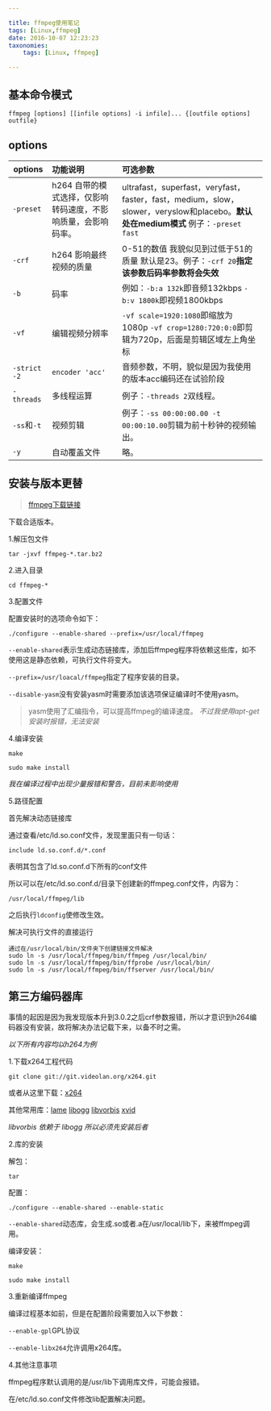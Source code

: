 ```yaml
---

title: ffmpeg使用笔记
tags: [Linux,ffmpeg]
date: 2016-10-07 12:23:23
taxonomies:
    tags: [Linux, ffmpeg]

---
```


## 基本命令模式

    ffmpeg [options] [[infile options] -i infile]... {[outfile options] outfile}

## options

| options      | 功能说明                                                      | 可选参数                                                                                                                           |
| ------------ | :------------------------------------------------------------ | :--------------------------------------------------------------------------------------------------------------------------------- |
| `-preset`    | h264 自带的模式选择，仅影响转码速度，不影响质量，会影响码率。 | ultrafast，superfast，veryfast，faster，fast，medium，slow，slower，veryslow和placebo。**默认处在medium模式** 例子：`-preset fast` |
| `-crf`       | h264 影响最终视频的质量                                       | 0-51的数值 我貌似见到过低于51的质量 默认是23。例子：`-crf 20`**指定该参数后码率参数将会失效**                                      |
| `-b`         | 码率                                                          | 例如：`-b:a 132k`即音频132kbps `-b:v 1800k`即视频1800kbps                                                                          |
| `-vf`        | 编辑视频分辨率                                                | `-vf scale=1920:1080`即缩放为1080p `-vf crop=1280:720:0:0`即剪辑为720p，后面是剪辑区域左上角坐标                                   |
| `-strict -2` | `encoder 'acc'`                                               | 音频参数，不明，貌似是因为我使用的版本acc编码还在试验阶段                                                                          |
| `-threads`   | 多线程运算                                                    | 例子：`-threads 2`双线程。                                                                                                         |
| `-ss`和`-t`  | 视频剪辑                                                      | 例子：`-ss 00:00:00.00 -t 00:00:10.00`剪辑为前十秒钟的视频输出。                                                                   |
| `-y`         | 自动覆盖文件                                                  | 略。                                                                                                                               |

<!-- more -->

## 安装与版本更替

> [ffmpeg下载链接](http://ffmpeg.org/download.html)

下载合适版本。

1.解压包文件

    tar -jxvf ffmpeg-*.tar.bz2 

2.进入目录

    cd ffmpeg-* 

3.配置文件

配置安装时的选项命令如下：

    ./configure --enable-shared --prefix=/usr/local/ffmpeg 

`--enable-shared`表示生成动态链接库，添加后ffmpeg程序将依赖这些库，如不使用这是静态依赖，可执行文件将变大。

`--prefix=/usr/loacal/ffmpeg`指定了程序安装的目录。

`--disable-yasm`没有安装yasm时需要添加该选项保证编译时不使用yasm。

> yasm使用了汇编指令，可以提高ffmpeg的编译速度。
> *不过我使用apt-get安装时报错，无法安装*

4.编译安装

    make
    
    sudo make install

*我在编译过程中出现少量报错和警告，目前未影响使用*

5.路径配置

首先解决动态链接库

通过查看/etc/ld.so.conf文件，发现里面只有一句话：

    include ld.so.conf.d/*.conf

表明其包含了ld.so.conf.d下所有的conf文件

所以可以在/etc/ld.so.conf.d/目录下创建新的ffmpeg.conf文件，内容为：

    /usr/local/ffmpeg/lib 

之后执行`ldconfig`使修改生效。

解决可执行文件的直接运行

```python,linenos
通过在/usr/local/bin/文件夹下创建链接文件解决
sudo ln -s /usr/local/ffmpeg/bin/ffmpeg /usr/local/bin/
sudo ln -s /usr/local/ffmpeg/bin/ffprobe /usr/local/bin/
sudo ln -s /usr/local/ffmpeg/bin/ffserver /usr/local/bin/ 
```

## 第三方编码器库

事情的起因是因为我发现版本升到3.0.2之后crf参数报错，所以才意识到h264编码器没有安装，故将解决办法记载下来，以备不时之需。

*以下所有内容均以h264为例*

1.下载x264工程代码

    git clone git://git.videolan.org/x264.git 

或者从这里下载：[x264](http://www.videolan.org/developers/x264.html)

其他常用库：[lame](http://sourceforge.net/project/showfiles.php?group_id=290&package_id=309) [libogg](http://www.xiph.org/downloads) [libvorbis](http://downloads.xiph.org/releases/vorbis/libvorbis-1.3.3.tar.gz) [xvid](http://downloads.xvid.org/downloads/xvidcore-1.3.2.tar.gz)

*libvorbis 依赖于 libogg 所以必须先安装后者*

2.库的安装

解包： 

`tar`

配置：

    ./configure --enable-shared --enable-static 

`--enable-shared`动态库，会生成.so或者.a在/usr/local/lib下，来被ffmpeg调用。

编译安装：

    make 
    
    sudo make install 

3.重新编译ffmpeg

编译过程基本如前，但是在配置阶段需要加入以下参数：

`--enable-gpl`GPL协议

`--enable-libx264`允许调用x264库。

4.其他注意事项

ffmpeg程序默认调用的是/usr/lib下调用库文件，可能会报错。

在/etc/ld.so.conf文件修改lib配置解决问题。